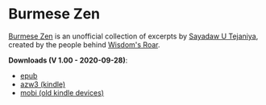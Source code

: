 # Burmese Zen

[Burmese Zen](http://tejaniyasayadaw.space/burmese-zen) is an unofficial collection of excerpts by [Sayadaw U Tejaniya](https://ashintejaniya.org/), created by the people behind [Wisdom's Roar](http://tejaniyasayadaw.space/).


**Downloads (V 1.00 - 2020-09-28)**:

- [epub](https://github.com/atrahhdis/tejaniya/raw/master/Burmese%20Zen/ebooks/Burmese%20Zen%20-%20Sayadaw%20U%20Tejaniya.epub)
- [azw3 (kindle)](https://github.com/atrahhdis/tejaniya/raw/master/Burmese%20Zen/ebooks/Burmese%20Zen%20-%20Sayadaw%20U%20Tejaniya.azw3)
- [mobi (old kindle devices)](https://github.com/atrahhdis/tejaniya/raw/master/Burmese%20Zen/ebooks/Burmese%20Zen%20-%20Sayadaw%20U%20Tejaniya.mobi)